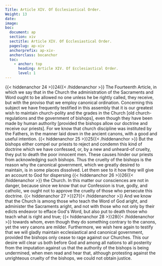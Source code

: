 ```yaml
---
Title: Article XIV. Of Ecclesiastical Order.
Weight: 13
date: 
image: 
boc:
  document: ap
  section: xiv
  sectitle: Article XIV. Of Ecclesiastical Order.
  pageslug: ap-xiv
  anchorprefix: ap-xiv-
  anchorclass: bocanchor
  toc:
    - anchor: top
      heading: Article XIV. Of Ecclesiastical Order.
      level: 1
---
```


{{< hiddenanchor 24 >}}24{{< /hiddenanchor >}} The Fourteenth Article, in which we say that in the Church the administration of the Sacraments and Word ought to be allowed no one unless he be rightly called, they receive, but with the proviso that we employ canonical ordination. Concerning this subject we have frequently testified in this assembly that it is our greatest wish to maintain church-polity and the grades in the Church [old church-regulations and the government of bishops], even though they have been made by human authority [provided the bishops allow our doctrine and receive our priests]. For we know that church discipline was instituted by the Fathers, in the manner laid down in the ancient canons, with a good and useful intention. {{< hiddenanchor 25 >}}25{{< /hiddenanchor >}} But the bishops either compel our priests to reject and condemn this kind of doctrine which we have confessed, or, by a new and unheard-of cruelty, they put to death the poor innocent men. These causes hinder our priests from acknowledging such bishops. Thus the cruelty of the bishops is the reason why the canonical government, which we greatly desired to maintain, is in some places dissolved. Let them see to it how they will give an account to God for dispersing {{< hiddenanchor 26 >}}26{{< /hiddenanchor >}} the Church. In this matter our consciences are not in danger, because since we know that our Confession is true, godly, and catholic, we ought not to approve the cruelty of those who persecute this doctrine. {{< hiddenanchor 27 >}}27{{< /hiddenanchor >}} And we know that the Church is among those who teach the Word of God aright, and administer the Sacraments aright, and not with those who not only by their edicts endeavor to efface God's Word, but also put to death those who teach what is right and true; {{< hiddenanchor 28 >}}28{{< /hiddenanchor >}} towards whom, even though they do something contrary to the canons, yet the very canons are milder. Furthermore, we wish here again to testify that we will gladly maintain ecclesiastical and canonical government, provided the bishops only cease to rage against our Churches. This our desire will clear us both before God and among all nations to all posterity from the imputation against us that the authority of the bishops is being undermined, when men read and hear that, although protesting against the unrighteous cruelty of the bishops, we could not obtain justice.

